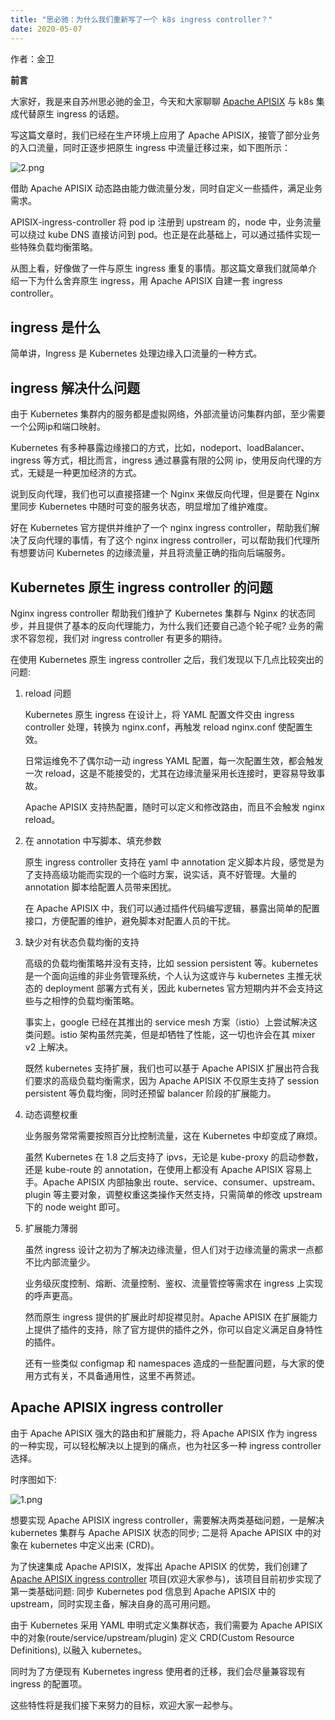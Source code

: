 ```yaml
---
title: "思必驰：为什么我们重新写了一个 k8s ingress controller？"
date: 2020-05-07 
---  
```


作者：金卫

**前言**

大家好，我是来自苏州思必驰的金卫，今天和大家聊聊 [Apache APISIX](https://github.com/apache/apisix) 与 k8s 集成代替原生 ingress 的话题。

写这篇文章时，我们已经在生产环境上应用了 Apache APISIX，接管了部分业务的入口流量，同时正逐步把原生 ingress 中流量迁移过来，如下图所示：

![2.png](https://static.apiseven.com/2020/05/9c662387-7964-4ade-a469-0b7daa06d7f5-image.png)

借助 Apache APISIX 动态路由能力做流量分发，同时自定义一些插件，满足业务需求。

APISIX-ingress-controller 将 pod ip 注册到 upstream 的，node 中，业务流量可以绕过 kube DNS 直接访问到 pod。也正是在此基础上，可以通过插件实现一些特殊负载均衡策略。

从图上看，好像做了一件与原生 ingress 重复的事情。那这篇文章我们就简单介绍一下为什么舍弃原生 ingress，用 Apache APISIX 自建一套 ingress controller。

## ingress 是什么

简单讲，Ingress 是 Kubernetes 处理边缘入口流量的一种方式。

## ingress 解决什么问题

由于 Kubernetes 集群内的服务都是虚拟网络，外部流量访问集群内部，至少需要一个公网ip和端口映射。

Kubernetes 有多种暴露边缘接口的方式，比如，nodeport、loadBalancer、ingress 等方式，相比而言，ingress 通过暴露有限的公网 ip，使用反向代理的方式，无疑是一种更加经济的方式。

说到反向代理，我们也可以直接搭建一个 Nginx 来做反向代理，但是要在 Nginx 里同步 Kubernetes 中随时可变的服务状态，明显增加了维护难度。

好在 Kubernetes 官方提供并维护了一个 nginx ingress controller，帮助我们解决了反向代理的事情，有了这个 nginx ingress controller，可以帮助我们代理所有想要访问 Kubernetes 的边缘流量，并且将流量正确的指向后端服务。

## Kubernetes 原生 ingress controller 的问题

Nginx ingress controller 帮助我们维护了 Kubernetes 集群与 Nginx 的状态同步，并且提供了基本的反向代理能力，为什么我们还要自己造个轮子呢? 业务的需求不容忽视，我们对 ingress controller 有更多的期待。

在使用 Kubernetes 原生 ingress controller 之后，我们发现以下几点比较突出的问题:

1. reload 问题

    Kubernetes 原生 ingress 在设计上，将 YAML 配置文件交由 ingress controller 处理，转换为 nginx.conf，再触发 reload nginx.conf 使配置生效。
    
    日常运维免不了偶尔动一动 ingress YAML 配置，每一次配置生效，都会触发一次 reload，这是不能接受的，尤其在边缘流量采用⻓连接时，更容易导致事故。
  
    Apache APISIX 支持热配置，随时可以定义和修改路由，而且不会触发 nginx reload。
  
2. 在 annotation 中写脚本、填充参数

    原生 ingress controller 支持在 yaml 中 annotation 定义脚本片段，感觉是为了支持高级功能而实现的一个临时方案，说实话，真不好管理。大量的 annotation 脚本给配置人员带来困扰。
  
    在 Apache APISIX 中，我们可以通过插件代码编写逻辑，暴露出简单的配置接口，方便配置的维护，避免脚本对配置人员的干扰。

3. 缺少对有状态负载均衡的支持

    高级的负载均衡策略并没有支持，比如 session persistent 等。kubernetes 是一个面向运维的非业务管理系统，个人认为这或许与 kubernetes 主推无状态的 deployment 部署方式有关，因此 kubernetes 官方短期内并不会支持这些与之相悖的负载均衡策略。

    事实上，google 已经在其推出的 service mesh 方案（istio）上尝试解决这类问题。istio 架构虽然完美，但是却牺牲了性能，这一切也许会在其 mixer v2 上解决。

    既然 kubernetes 支持扩展，我们也可以基于 Apache APISIX 扩展出符合我们要求的高级负载均衡需求，因为 Apache APISIX 不仅原生支持了 session persistent 等负载均衡，同时还预留 balancer 阶段的扩展能力。

4. 动态调整权重

    业务服务常常需要按照百分比控制流量，这在 Kubernetes 中却变成了麻烦。
    
    虽然 Kubernetes 在 1.8 之后支持了 ipvs，无论是 kube-proxy 的启动参数，还是 kube-route 的 annotation，在使用上都没有 Apache APISIX 容易上手。Apache APISIX 内部抽象出 route、service、consumer、upstream、plugin 等主要对象，调整权重这类操作天然支持，只需简单的修改 upstream 下的 node weight 即可。

5. 扩展能力薄弱

    虽然 ingress 设计之初为了解决边缘流量，但人们对于边缘流量的需求一点都不比内部流量少。
    
    业务级灰度控制、熔断、流量控制、鉴权、流量管控等需求在 ingress 上实现的呼声更高。
    
    然而原生 ingress 提供的扩展此时却捉襟⻅肘。Apache APISIX 在扩展能力上提供了插件的支持，除了官方提供的插件之外，你可以自定义满足自身特性的插件。

    还有一些类似 configmap 和 namespaces 造成的一些配置问题，与大家的使用方式有关，不具备通用性，这里不再赘述。

## Apache APISIX ingress controller

由于 Apache APISIX 强大的路由和扩展能力，将 Apache APISIX 作为 ingress 的一种实现，可以轻松解决以上提到的痛点，也为社区多一种 ingress controller 选择。

时序图如下:

![1.png](https://static.apiseven.com/2020/05/ef94496d-c0e5-41ff-a56f-a497cdf03218-image.png)

想要实现 Apache APISIX ingress controller，需要解决两类基础问题，一是解决 kubernetes 集群与 Apache APISIX 状态的同步; 二是将 Apache APISIX 中的对象在 kubernetes 中定义出来 (CRD)。

为了快速集成 Apache APISIX，发挥出 Apache APISIX 的优势，我们创建了 [Apache APISIX ingress controller](https://github.com/apache/apisix-ingress-controller) 项目(欢迎大家参与)，该项目目前初步实现了第一类基础问题: 同步 Kubernetes pod 信息到 Apache APISIX 中的 upstream，同时实现主备，解决自身的高可用问题。

由于 Kubernetes 采用 YAML 申明式定义集群状态，我们需要为 Apache APISIX 中的对象(route/service/upstream/plugin) 定义 CRD(Custom Resource Definitions), 以融入 kubernetes。

同时为了方便现有 Kubernetes ingress 使用者的迁移，我们会尽量兼容现有 ingress 的配置项。

这些特性将是我们接下来努力的目标，欢迎大家一起参与。
